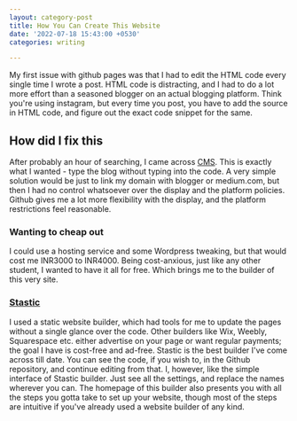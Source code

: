 ```yaml
---
layout: category-post
title: How You Can Create This Website
date: '2022-07-18 15:43:00 +0530'
categories: writing

---
```

My first issue with github pages was that I had to edit the HTML code every single time I wrote a post. HTML code is distracting, and I had to do a lot more effort than a seasoned blogger on an actual blogging platform. Think you're using instagram, but every time you post, you have to add the source in HTML code, and figure out the exact code snippet for the same.

## How did I fix this

After probably an hour of searching, I came across [CMS][post-cms]. This is exactly what I wanted - type the blog without typing into the code. A very simple solution would be just to link my domain with blogger or medium.com, but then I had no control whatsoever over the display and the platform policies. Github gives me a lot more flexibility with the display, and the platform restrictions feel reasonable.

### Wanting to cheap out

I could use a hosting service and some Wordpress tweaking, but that would cost me INR3000 to INR4000. Being cost-anxious, just like any other student, I wanted to have it all for free. Which brings me to the builder of this very site.

### [Stastic][post-stastic]

I used a static website builder, which had tools for me to update the pages without a single glance over the code. Other builders like Wix, Weebly, Squarespace etc. either advertise on your page or want regular payments; the goal I have is cost-free and ad-free. Stastic is the best builder I've come across till date. You can see the code, if you wish to, in the Github repository, and continue editing from that. I, however, like the simple interface of Stastic builder. Just see all the settings, and replace the names wherever you can. The homepage of this builder also presents you with all the steps you gotta take to set up your website, though most of the steps are intuitive if you've already used a website builder of any kind.

[post-stastic]: https://www.stastic.net/
[post-cms]: https://en.wikipedia.org/wiki/Content_management_system

